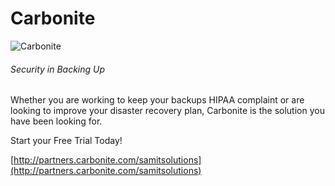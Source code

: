 # **Carbonite**

![Carbonite](/img/products/carbonite.png)

###### Security in Backing Up

Whether you are working to keep your backups HIPAA complaint or are looking to improve your disaster recovery plan, Carbonite is the solution you have been looking for.

Start your Free Trial Today!

[http://partners.carbonite.com/samitsolutions](http://partners.carbonite.com/samitsolutions)
